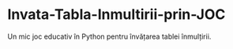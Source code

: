 # Invata-Tabla-Inmultirii-prin-JOC
Un mic joc educativ în Python pentru învățarea tablei înmulțirii.
